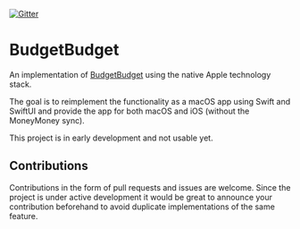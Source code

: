 [![Gitter](https://badges.gitter.im/BudgetBudget/community.svg)](https://gitter.im/BudgetBudget/community?utm_source=badge&utm_medium=badge&utm_campaign=pr-badge)

# BudgetBudget
An implementation of [BudgetBudget](https://github.com/Xiphe/budgetbudget) using the native Apple technology stack.

The goal is to reimplement the functionality as a macOS app using Swift and SwiftUI and provide the app for both macOS and iOS (without the MoneyMoney sync).

This project is in early development and not usable yet.

## Contributions
Contributions in the form of pull requests and issues are welcome. 
Since the project is under active development it would be great to announce your contribution beforehand to avoid duplicate implementations of the same feature.

